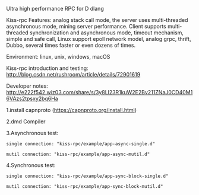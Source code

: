 Ultra high performance RPC for D dlang

Kiss-rpc Features: 
		analog stack call mode, the server uses multi-threaded asynchronous mode, mining server performance. Client supports multi-threaded synchronization and asynchronous mode, timeout mechanism, simple and safe call, Linux support epoll network model, analog grpc, thrift, Dubbo, several times faster or even dozens of times.
		
		
Environment: linux, unix, windows, macOS

Kiss-rpc introduction and testing: http://blog.csdn.net/rushroom/article/details/72901619

Developer notes: http://e222f542.wiz03.com/share/s/3y8Ll23R1kuW2E2Bv211ZNaJ0CD40M16VAzs2tpsxy2bq6Ha


1.install capnproto (https://capnproto.org/install.html)

2.dmd Compiler

3.Asynchronous test:

	single connection: "kiss-rpc/example/app-async-single.d"

	mutil connection: "kiss-rpc/example/app-async-mutil.d"

4.Synchronous test:
	
	single connection: "kiss-rpc/example/app-sync-block-single.d"
	
	mutil connection: "kiss-rpc/example/app-sync-block-mutil.d"
	
